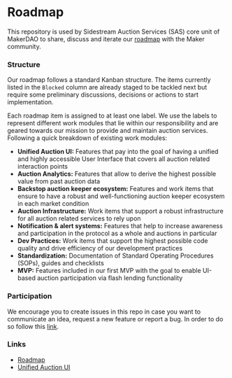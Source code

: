 # Roadmap

This repository is used by Sidestream Auction Services (SAS) core unit of MakerDAO to share, discuss and iterate our [roadmap](https://github.com/makerdao-sas/Roadmap/projects/1) with the Maker community. 

### Structure
Our roadmap follows a standard Kanban structure. 
The items currently listed in the `Blocked` column are already staged to be tackled next but require some preliminary discussions, decisions or actions to start implementation.

Each roadmap item is assigned to at least one label. We use the labels to represent different work modules that lie within our responsibility and are geared towards our mission to provide and maintain auction services. Following a quick breakdown of existing work modules:

* **Unified Auction UI:** Features that pay into the goal of having a unified and highly accessible User Interface that covers all auction related interaction points 
* **Auction Analytics:** Features that allow to derive the highest possible value from past auction data
* **Backstop auction keeper ecosystem:** Features and work items that ensure to have a robust and well-functioning auction keeper ecosystem in each market condition
* **Auction Infrastructure:** Work items that support a robust infrastructure for all auction related services to rely upon
* **Notification & alert systems:** Features that help to increase awareness and participation in the protocol as a whole and auctions in particular
* **Dev Practices:** Work items that support the highest possible code quality and drive efficiency of our development practices
* **Standardization:** Documentation of Standard Operating Procedures (SOPs), guides and checklists
* **MVP:** Features included in our first MVP with the goal to enable UI-based auction participation via flash lending functionality

### Participation
We encourage you to create issues in this repo in case you want to communicate an idea, request a new feature or report a bug. In order to do so follow this [link](https://github.com/makerdao-sas/Roadmap/issues/new).

### Links
* [Roadmap](https://github.com/makerdao-sas/Roadmap/projects/1)
* [Unified Auction UI](https://auctions.makerdao.network/)



